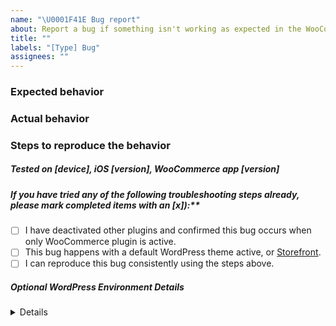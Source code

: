 ```yaml
---
name: "\U0001F41E Bug report"
about: Report a bug if something isn't working as expected in the WooCommerce iOS app.
title: ""
labels: "[Type] Bug"
assignees: ""
---
```


### Expected behavior


### Actual behavior


### Steps to reproduce the behavior


##### Tested on [device], iOS [version], WooCommerce app [version]


##### If you have tried any of the following troubleshooting steps already, please mark completed items with an [x]):**
- [ ] I have deactivated other plugins and confirmed this bug occurs when only WooCommerce plugin is active.
- [ ] This bug happens with a default WordPress theme active, or [Storefront](https://woocommerce.com/storefront/).
- [ ] I can reproduce this bug consistently using the steps above.

##### Optional WordPress Environment Details
<details>
```
If you are able to find helpful information in WP Admin > WooCommerce > System Status, please copy and paste the system status report here. Otherwise, please delete this section.
```
</details>
